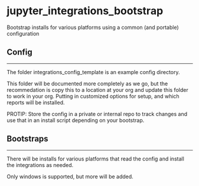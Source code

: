 # jupyter_integrations_bootstrap
Bootstrap installs for various platforms using a common (and portable) configuration


## Config
--------
The folder integrations_config_template is an example config directory. 

This folder will be documented more completely as we go, but the recommedation is copy this to a location at your org and update this folder to work in your org. Putting in customized options for setup, and which reports will be installed. 

PROTIP: Store the config in a private or internal repo to track changes and use that in an install script depending on your bootstrap. 



## Bootstraps
-----------
There will be installs for various platforms that read the config and install the integrations as needed. 

Only windows is supported, but more will be added. 



